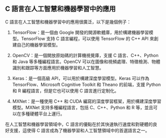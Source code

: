 ## C 語言在人工智慧和機器學習中的應用

C 語言在人工智慧和機器學習中的應用很廣泛，以下是幾個例子：

1. TensorFlow：是一個由 Google 開發的開源軟體庫，用於構建機器學習模型。TensorFlow 支持 C 語言編程，可以使用 TensorFlow 的 C++ API 來創建自己的機器學習模型。

2. OpenCV：是一個開放原始碼的計算機視覺庫，支援 C 語言、C++、Python 和 Java 等多種編程語言。OpenCV 可以在圖像和視頻處理、特徵檢測、物體識別和跟踪等方面應用於機器學習和人工智慧。

3. Keras：是一個高級 API，可以用於構建深度學習模型。Keras 可以作為 TensorFlow、Microsoft Cognitive Toolkit 和 Theano 的前端，支援 Python 和 R 編程語言，但是它也可以使用 C 語言進行定制化。

4. MXNet：是一種使用 C++ 和 CUDA 編寫的深度學習框架，用於構建深度學習模型。MXNet 支持多種編程語言，包括 C、C++、Python 和 R 等，並且可以在多種硬體平台上運行。

在人工智慧和機器學習領域中，C 語言的優點在於其快速執行速度和對硬體的良好支援，這使得 C 語言成為了機器學習和人工智慧領域中的首選語言之一。